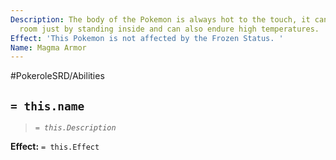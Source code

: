```yaml
---
Description: The body of the Pokemon is always hot to the touch, it can heat a large
  room just by standing inside and can also endure high temperatures.
Effect: 'This Pokemon is not affected by the Frozen Status. '
Name: Magma Armor
---
```


#PokeroleSRD/Abilities

## `= this.name`

> *`= this.Description`*

**Effect:** `= this.Effect`
